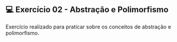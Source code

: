 ## 💻 Exercício 02 - Abstração e Polimorfismo

Exercício realizado para praticar sobre os conceitos de abstração e polimorfismo.
